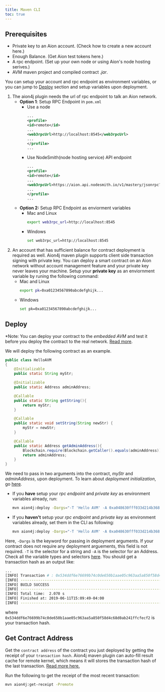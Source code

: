 ```yaml
---
title: Maven CLI
toc: true
---
```


## Prerequisites

- Private key to an Aion account. (Check how to create a new account here.)
- Enough Balance. (Get Aion test tokens here.)
- A rpc endpoint. (Set up your own node or using Aion's node hosting serives.)
- AVM maven project and compiled contract *.jar*.

You can setup your account and rpc endpoint as environment variables, or you can jump to [Deploy](#deploy) section and setup variables upon deployment.
1. The aion4j plugin needs the url of rpc endpoint to talk an Aion network.
    * **Option 1**: Setup RPC Endpoint in `pom.xml`
        * Use a node
            ```xml
            ...
            <profile>
            <id>remote</id>
            ...
            <web3rpcUrl>http://localhost:8545</web3rpcUrl>
            ...
            </profile>
            ...
            ```
        * Use NodeSmith(node hosting service) API endpoint
            ```xml
            ...
            <profile>
            <id>remote</id>
            ...
            <web3rpcUrl>https://aion.api.nodesmith.io/v1/mastery/jsonrpc?apiKey=abcdefg12345678</web3rpcUrl>
            ...
            </profile>
            ...
            ```
    * **Option 2:** Setup RPC Endpoint as enviorment variables
        * Mac and Linux
            ```sh
            export web3rpc_url=http://localhost:8545
            ```
        * Windows
            ```sh
            set web3rpc_url=http://localhost:8545
            ```
2. An account that has sufficient balance for contract deployment is required as well. Aion4j maven plugin supports client side transaction signing with private key. You can deploy a smart contract on an Aion network without account management feature and your private key never leaves your machine.
    Setup your **private key**  as an enviornment variable by runing the following command:
    * Mac and Linux
        ```sh
        export pk=0xa01234567890abcdefghijk...
        ```
    * Windows
        ```sh
        set pk=0xa01234567890abcdefghijk...
        ```
 
## Deploy
*Note: You can deploy your contract to the *embedded AVM* and test it before you deploy the contract to the real network. [Read more](#).

We will deploy the following contract as an example.
```java
public class HelloAVM
{
    @Initializable
    public static String myStr;

    @Initializable
    public static Address adminAddress;

    @Callable
    public static String getString(){
        return myStr;
    }

    @Callable
    public static void setString(String newStr) {
        myStr = newStr;
    }

    @Callable
    public static Address getAdminAddress(){
        Blockchain.require(Blockchain.getCaller().equals(adminAddress));
        return adminAddress;
    }
}
```
We need to pass in two arguments into the contract, *myStr* and *adminAddress*,  upon deployment. To learn about *deployment initialization*, go [here](#).

* If you **have** setup your *rpc endpoint* and *private key* as environment variables already, run:
    ```sh
    mvn aion4j:deploy -Dargs="-T 'Hello AVM' -A 0xa048630fff033d214b36879e62231cc77d81f45d348f6590d268b9b8cabb88a9" -Premote
    ```
* If you **haven't** setup your *rpc endpoint* and *private key* as environment variables already, set them in the CLI as following:
    ```sh
    mvn aion4j:deploy -Dargs="-T 'Hello AVM' -A 0xa048630fff033d214b36879e62231cc77d81f45d348f6590d268b9b8cabb88a9" -Dweb3rpc.url="Your RPC Endpoint Url" -Dpk="Your Private Key" -Premote
    ```

Here, `-Dargs` is the keyword for passing in deployment arguments. If your contract does not require any deployment arguements, this field is not required.  `-T` is the selector for a string and `-A` is the selector for an Address. Check all the variable types and selectors [here](#).
You should get a transaction hash as an output like:
```sh
...
[INFO] Transaction # : 0x534ddf6e76699b74c0de650b1aae05c963aa5a850f58d4c68d0ab241ffcfecf2
[INFO] ------------------------------------------------------------------------
[INFO] BUILD SUCCESS
[INFO] ------------------------------------------------------------------------
[INFO] Total time:  2.070 s
[INFO] Finished at: 2019-06-11T15:09:49-04:00
[INFO] ------------------------------------------------------------------------
```
where `0x534ddf6e76699b74c0de650b1aae05c963aa5a850f58d4c68d0ab241ffcfecf2` is your transaction hash.

## Get Contract Address

Get the `contract address` of the contract you just deployed by getting the receipt of your `transaction hash`. Aion4j maven plugin can auto-fill result cache for remote kernel, which means it will stores the transaction hash of the last transaction. [Read more here.](https://github.com/bloxbean/aion4j-maven-plugin/wiki/Client-side-signing-with-private-key-&-property-auto-fill-with-result-cache#2-property-auto-fill-with-result-cache-for-remote-kernel)

Run the following to get the receipt of the most recent transaction:

```sh
mvn aion4j:get-receipt -Premote
```


